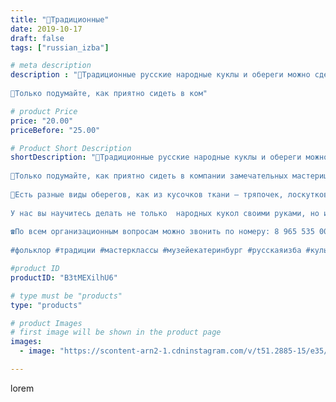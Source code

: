 ```yaml
---
title: "🌾Традиционные"
date: 2019-10-17
draft: false
tags: ["russian_izba"]

# meta description
description : "🌾Традиционные русские народные куклы и обереги можно сделать на мастер-классах фольклорного центра «Русская Изба».
⠀
🍁Только подумайте, как приятно сидеть в ком"

# product Price
price: "20.00"
priceBefore: "25.00"

# Product Short Description
shortDescription: "🌾Традиционные русские народные куклы и обереги можно сделать на мастер-классах фольклорного центра «Русская Изба».
⠀
🍁Только подумайте, как приятно сидеть в компании замечательных мастериц, говорить по душам и творить своими руками куколок.
⠀
🌾Есть разные виды оберегов, как из кусочков ткани — тряпочек, лоскутков, так и из лыка, пакли и ниток.
⠀
У нас вы научитесь делать не только  народных кукол своими руками, но и сможете посетить экскурсию по Русской Избе.
⠀
☎️По всем организационным вопросам можно звонить по номеру: 8 965 535 00 95
⠀
#фольклор #традиции #мастерклассы #музейекатеринбург #русскаяизба #кульутраекатеринбург"

#product ID
productID: "B3tMEXilhU6"

# type must be "products"
type: "products"

# product Images
# first image will be shown in the product page
images:
  - image: "https://scontent-arn2-1.cdninstagram.com/v/t51.2885-15/e35/73497395_139460394067899_5684475201458201592_n.jpg?_nc_ht=scontent-arn2-1.cdninstagram.com&_nc_cat=103&_nc_ohc=6Qz3QNrOVz8AX9yxPJT&se=8&tp=1&oh=14f7c16210d49a56ce077c468f4d2aa0&oe=604FF155&ig_cache_key=MjE1NjQzMjg3MzI5MjY5ODkzOA%3D%3D.2"

---
```

lorem
